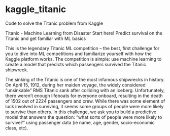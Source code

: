 # kaggle_titanic
Code to solve the Titanic problem from Kaggle

Titanic - Machine Learning from Disaster
Start here! Predict survival on the Titanic and get familiar with ML basics

This is the legendary Titanic ML competition – the best, first challenge for you to dive into ML competitions and familiarize yourself with how the Kaggle platform works.
The competition is simple: use machine learning to create a model that predicts which passengers survived the Titanic shipwreck.

The sinking of the Titanic is one of the most infamous shipwrecks in history.
On April 15, 1912, during her maiden voyage, the widely considered “unsinkable” RMS Titanic sank after colliding with an iceberg. Unfortunately, there weren’t enough lifeboats for everyone onboard, resulting in the death of 1502 out of 2224 passengers and crew.
While there was some element of luck involved in surviving, it seems some groups of people were more likely to survive than others.
In this challenge, we ask you to build a predictive model that answers the question: “what sorts of people were more likely to survive?” using passenger data (ie name, age, gender, socio-economic class, etc).

